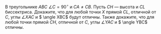 В треугольнике $ABC$  $\angle C = 90^\circ$ и $CA \neq CB$. Пусть $CH$ — высота и  $CL$ биссектриса. Докажите, что для любой точки $X$ прямой $CL$, отличной от $C$, углы  $\angle XAC$ и $ \angle XBC$ будут отличны. Также докажите, что для любой точки прямой $CH$, отличной от $C$, углы  $\angle YAC$ и $ \angle YBC$ отличны.